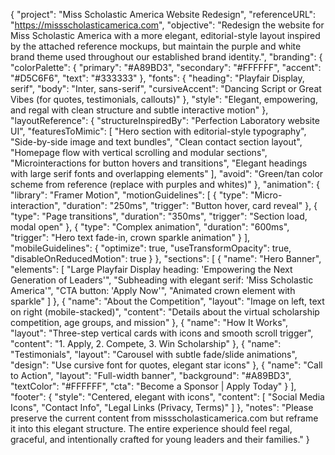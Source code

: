 {
  "project": "Miss Scholastic America Website Redesign",
  "referenceURL": "https://missscholasticamerica.com",
  "objective": "Redesign the website for Miss Scholastic America with a more elegant, editorial-style layout inspired by the attached reference mockups, but maintain the purple and white brand theme used throughout our established brand identity.",
  "branding": {
    "colorPalette": {
      "primary": "#A89BD3", 
      "secondary": "#FFFFFF",
      "accent": "#D5C6F6",
      "text": "#333333"
    },
    "fonts": {
      "heading": "Playfair Display, serif",
      "body": "Inter, sans-serif",
      "cursiveAccent": "Dancing Script or Great Vibes (for quotes, testimonials, callouts)"
    },
    "style": "Elegant, empowering, and regal with clean structure and subtle interactive motion"
  },
  "layoutReference": {
    "structureInspiredBy": "Perfection Laboratory website UI",
    "featuresToMimic": [
      "Hero section with editorial-style typography",
      "Side-by-side image and text bundles",
      "Clean contact section layout",
      "Homepage flow with vertical scrolling and modular sections",
      "Microinteractions for button hovers and transitions",
      "Elegant headings with large serif fonts and overlapping elements"
    ],
    "avoid": "Green/tan color scheme from reference (replace with purples and whites)"
  },
  "animation": {
    "library": "Framer Motion",
    "motionGuidelines": [
      {
        "type": "Micro-interaction",
        "duration": "250ms",
        "trigger": "Button hover, card reveal"
      },
      {
        "type": "Page transitions",
        "duration": "350ms",
        "trigger": "Section load, modal open"
      },
      {
        "type": "Complex animation",
        "duration": "600ms",
        "trigger": "Hero text fade-in, crown sparkle animation"
      }
    ],
    "mobileGuidelines": {
      "optimize": true,
      "useTransformOpacity": true,
      "disableOnReducedMotion": true
    }
  },
  "sections": [
    {
      "name": "Hero Banner",
      "elements": [
        "Large Playfair Display heading: 'Empowering the Next Generation of Leaders'",
        "Subheading with elegant serif: 'Miss Scholastic America'",
        "CTA button: 'Apply Now'",
        "Animated crown element with sparkle"
      ]
    },
    {
      "name": "About the Competition",
      "layout": "Image on left, text on right (mobile-stacked)",
      "content": "Details about the virtual scholarship competition, age groups, and mission"
    },
    {
      "name": "How It Works",
      "layout": "Three-step vertical cards with icons and smooth scroll trigger",
      "content": "1. Apply, 2. Compete, 3. Win Scholarship"
    },
    {
      "name": "Testimonials",
      "layout": "Carousel with subtle fade/slide animations",
      "design": "Use cursive font for quotes, elegant star icons"
    },
    {
      "name": "Call to Action",
      "layout": "Full-width banner",
      "background": "#A89BD3",
      "textColor": "#FFFFFF",
      "cta": "Become a Sponsor | Apply Today"
    }
  ],
  "footer": {
    "style": "Centered, elegant with icons",
    "content": [
      "Social Media Icons",
      "Contact Info",
      "Legal Links (Privacy, Terms)"
    ]
  },
  "notes": "Please preserve the current content from missscholasticamerica.com but reframe it into this elegant structure. The entire experience should feel regal, graceful, and intentionally crafted for young leaders and their families."
}
